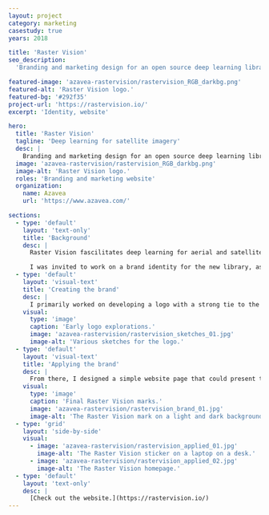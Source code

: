 ```yaml
---
layout: project
category: marketing
casestudy: true
years: 2018

title: 'Raster Vision'
seo_description:
  'Branding and marketing design for an open source deep learning library for satellite and aerial imagery.'

featured-image: 'azavea-rastervision/rastervision_RGB_darkbg.png'
featured-alt: 'Raster Vision logo.'
featured-bg: '#292f35'
project-url: 'https://rastervision.io/'
excerpt: 'Identity, website'

hero:
  title: 'Raster Vision'
  tagline: 'Deep learning for satellite imagery'
  desc: |
    Branding and marketing design for an open source deep learning library for satellite and aerial imagery.
  image: 'azavea-rastervision/rastervision_RGB_darkbg.png'
  image-alt: 'Raster Vision logo.'
  roles: 'Branding and marketing website'
  organization:
    name: Azavea
    url: 'https://www.azavea.com/'

sections:
  - type: 'default'
    layout: 'text-only'
    title: 'Background'
    desc: |
      Raster Vision fascilitates deep learning for aerial and satellite imagery. It is a direct response to the recent explosion of available satellite, aerial, and drone imagery. An open source library, Raster Vision makes it easier to work with earth observation data.

      I was invited to work on a brand identity for the new library, as well as a simple website to introduce it.
  - type: 'default'
    layout: 'visual-text'
    title: 'Creating the brand'
    desc: |
      I primarily worked on developing a logo with a strong tie to the name and explored ways to incorporate “raster” pixels into an eye icon. Eventually I landed on creating an iris and pupil out of pixels.
    visual:
      type: 'image'
      caption: 'Early logo explorations.'
      image: 'azavea-rastervision/rastervision_sketches_01.jpg'
      image-alt: 'Various sketches for the logo.'
  - type: 'default'
    layout: 'visual-text'
    title: 'Applying the brand'
    desc: |
      From there, I designed a simple website page that could present the new library and allow for newsletter sign-ups. We also made some stickers upon launch to share at events.
    visual:
      type: 'image'
      caption: 'Final Raster Vision marks.'
      image: 'azavea-rastervision/rastervision_brand_01.jpg'
      image-alt: 'The Raster Vision mark on a light and dark background.'
  - type: 'grid'
    layout: 'side-by-side'
    visual:
      - image: 'azavea-rastervision/rastervision_applied_01.jpg'
        image-alt: 'The Raster Vision sticker on a laptop on a desk.'
      - image: 'azavea-rastervision/rastervision_applied_02.jpg'
        image-alt: 'The Raster Vision homepage.'
  - type: 'default'
    layout: 'text-only'
    desc: |
      [Check out the website.](https://rastervision.io/)
---
```

